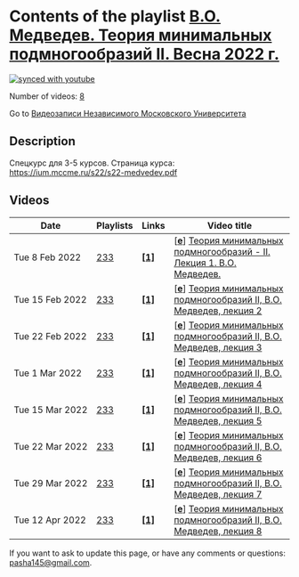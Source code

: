 # Contents of the playlist [В.О. Медведев. Теория минимальных подмногообразий II. Весна 2022 г.](https://www.youtube.com/playlist?list=PLp9ABVh6_x4HuAwvVlmXuo4YE_MiRn0Mm)

[![synced with youtube](https://img.shields.io/github/last-commit/mathphysschool/mathphysschool.github.io/autoupdate1?label=synced%20with%20youtube)](https://github.com/mathphysschool/mathphysschool.github.io/commits/autoupdate1)

Number of videos: [8](#videos)

Go to [Видеозаписи Независимого Московского Университета](../README.md)

## Description

Спецкурс для 3-5 курсов.
Страница курса:
<https://ium.mccme.ru/s22/s22-medvedev.pdf>

## Videos

|Date|Playlists|Links|Video title|
|---|---|---|---|
| Tue&nbsp;8&nbsp;Feb&nbsp;2022 | [233](../playlists/233 "В.О. Медведев. Теория минимальных подмногообразий II. Весна 2022 г.") | [**[1]**](https://ium.mccme.ru/s22/s22-medvedev.html) | [[**e**](https://studio.youtube.com/video/CnQIrXmrEZc/edit "Edit")] [Теория минимальных подмногообразий - II. Лекция 1. В.О. Медведев.](https://www.youtube.com/watch?v=CnQIrXmrEZc&list=PLp9ABVh6_x4HuAwvVlmXuo4YE_MiRn0Mm "Спецкурс для 3-5 курсов. &#013;Страница курса:&#013;https://ium.mccme.ru/s22/s22-medvedev.html") |
| Tue&nbsp;15&nbsp;Feb&nbsp;2022 | [233](../playlists/233 "В.О. Медведев. Теория минимальных подмногообразий II. Весна 2022 г.") | [**[1]**](https://ium.mccme.ru/s22/s22-medvedev.html) | [[**e**](https://studio.youtube.com/video/qjkps_nvHZc/edit "Edit")] [Теория минимальных подмногообразий II, В.О. Медведев, лекция 2](https://www.youtube.com/watch?v=qjkps_nvHZc&list=PLp9ABVh6_x4HuAwvVlmXuo4YE_MiRn0Mm "https://ium.mccme.ru/s22/s22-medvedev.html") |
| Tue&nbsp;22&nbsp;Feb&nbsp;2022 | [233](../playlists/233 "В.О. Медведев. Теория минимальных подмногообразий II. Весна 2022 г.") | [**[1]**](https://ium.mccme.ru/s22/s22-medvedev.html) | [[**e**](https://studio.youtube.com/video/_7ccdBlQz_Q/edit "Edit")] [Теория минимальных подмногообразий II, В.О. Медведев, лекция 3](https://www.youtube.com/watch?v=_7ccdBlQz_Q&list=PLp9ABVh6_x4HuAwvVlmXuo4YE_MiRn0Mm "https://ium.mccme.ru/s22/s22-medvedev.html") |
| Tue&nbsp;1&nbsp;Mar&nbsp;2022 | [233](../playlists/233 "В.О. Медведев. Теория минимальных подмногообразий II. Весна 2022 г.") | [**[1]**](https://ium.mccme.ru/s22/s22-medvedev.html) | [[**e**](https://studio.youtube.com/video/lQsLGb-RDiw/edit "Edit")] [Теория минимальных подмногообразий II, В.О. Медведев, лекция 4](https://www.youtube.com/watch?v=lQsLGb-RDiw&list=PLp9ABVh6_x4HuAwvVlmXuo4YE_MiRn0Mm "https://ium.mccme.ru/s22/s22-medvedev.html") |
| Tue&nbsp;15&nbsp;Mar&nbsp;2022 | [233](../playlists/233 "В.О. Медведев. Теория минимальных подмногообразий II. Весна 2022 г.") | [**[1]**](https://ium.mccme.ru/s22/s22-medvedev.html) | [[**e**](https://studio.youtube.com/video/MViehub45yE/edit "Edit")] [Теория минимальных подмногообразий II, В.О. Медведев, лекция 5](https://www.youtube.com/watch?v=MViehub45yE&list=PLp9ABVh6_x4HuAwvVlmXuo4YE_MiRn0Mm "https://ium.mccme.ru/s22/s22-medvedev.html") |
| Tue&nbsp;22&nbsp;Mar&nbsp;2022 | [233](../playlists/233 "В.О. Медведев. Теория минимальных подмногообразий II. Весна 2022 г.") | [**[1]**](https://ium.mccme.ru/s22/s22-medvedev.html) | [[**e**](https://studio.youtube.com/video/UsIMfezmGpw/edit "Edit")] [Теория минимальных подмногообразий II, В.О. Медведев, лекция 6](https://www.youtube.com/watch?v=UsIMfezmGpw&list=PLp9ABVh6_x4HuAwvVlmXuo4YE_MiRn0Mm "https://ium.mccme.ru/s22/s22-medvedev.html") |
| Tue&nbsp;29&nbsp;Mar&nbsp;2022 | [233](../playlists/233 "В.О. Медведев. Теория минимальных подмногообразий II. Весна 2022 г.") | [**[1]**](https://ium.mccme.ru/s22/s22-medvedev.html) | [[**e**](https://studio.youtube.com/video/sd5nQ_-svTU/edit "Edit")] [Теория минимальных подмногообразий II, В.О. Медведев, лекция 7](https://www.youtube.com/watch?v=sd5nQ_-svTU&list=PLp9ABVh6_x4HuAwvVlmXuo4YE_MiRn0Mm "https://ium.mccme.ru/s22/s22-medvedev.html") |
| Tue&nbsp;12&nbsp;Apr&nbsp;2022 | [233](../playlists/233 "В.О. Медведев. Теория минимальных подмногообразий II. Весна 2022 г.") | [**[1]**](https://ium.mccme.ru/s22/s22-medvedev.html) | [[**e**](https://studio.youtube.com/video/rx6CPm_ez8k/edit "Edit")] [Теория минимальных подмногообразий II, В.О. Медведев, лекция 8](https://www.youtube.com/watch?v=rx6CPm_ez8k&list=PLp9ABVh6_x4HuAwvVlmXuo4YE_MiRn0Mm "https://ium.mccme.ru/s22/s22-medvedev.html") |


 If you want to ask to update this page, or have any comments or questions: <pasha145@gmail.com>.